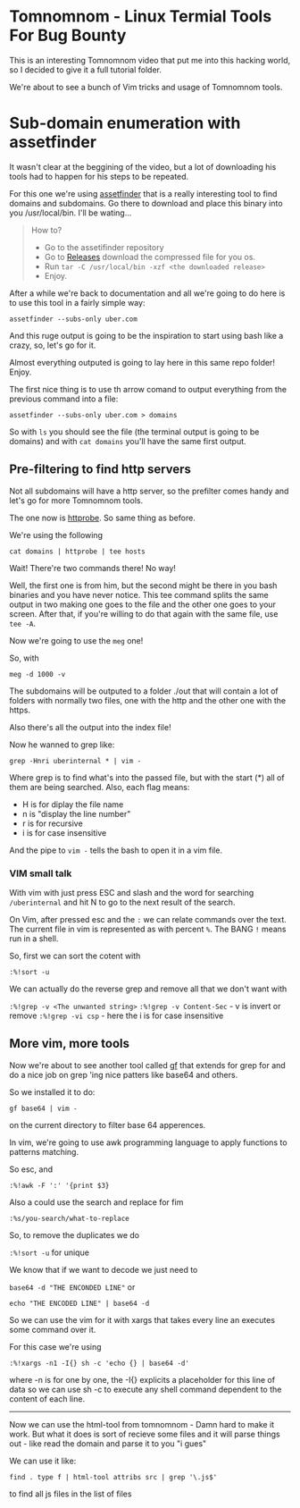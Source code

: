 # Tomnomnom - Linux Termial Tools For Bug Bounty

This is an interesting Tomnomnom video that put me into this hacking world, so I decided to give it a full tutorial folder. 

We're about to see a bunch of Vim tricks and usage of Tomnomnom tools.

# Sub-domain enumeration with assetfinder

It wasn't clear at the beggining of the video, but a lot of downloading his tools had to happen for his steps to be repeated.

For this one we're using [assetfinder](https://github.com/tomnomnom/assetfinder) that is a really interesting tool to find domains and subdomains. Go there to download and place this binary into you /usr/local/bin. I'll be wating...

> How to? 
> - Go to the assetifinder repository
> - Go to [Releases](https://github.com/tomnomnom/assetfinder/releases) download the compressed file for you os.
> - Run `tar -C /usr/local/bin -xzf <the downloaded release>` 
> - Enjoy.

After a while we're back to documentation and all we're going to do here is to use this tool in a fairly simple way:

`assetfinder --subs-only uber.com`

And this ruge output is going to be the inspiration to start using bash like a crazy, so, let's go for it.

Almost everything outputed is going to lay here in this same repo folder! Enjoy.

The first nice thing is to use th arrow comand to output everything from the previous command into a file:

`assetfinder --subs-only uber.com > domains`

So with `ls` you should see the file (the terminal output is going to be domains) and with `cat domains` you'll have the same first output.

## Pre-filtering to find http servers

Not all subdomains will have a http server, so the prefilter comes handy and let's go for more Tomnomnom tools.

The one now is [httprobe](https://github.com/tomnomnom/httprobe/releases). So same thing as before.

We're using the following

`cat domains | httprobe | tee hosts`

Wait! There're two commands there! No way! 

Well, the first one is from him, but the second might be there in you bash binaries and you have never notice. This tee command splits the same output in two making one goes to the file and the other one goes to your screen. After that, if you're willing to do that again with the same file, use `tee -A`.

Now we're going to use the `meg` one!

So, with

`meg -d 1000 -v`

The subdomains will be outputed to a folder ./out that will contain a lot of folders with normally two files, one with the http and the other one with the https.

Also there's all the output into the index file!

Now he wanned to grep like:

`grep -Hnri uberinternal * | vim -`

Where grep is to find what's into the passed file, but with the start (*) all of them are being searched. Also, each flag means:

- H is for diplay the file name
- n is "display the line number"
- r is for recursive
- i is for case insensitive

And the pipe to `vim -` tells the bash to open it in a vim file.

### VIM small talk

With vim with just press ESC and slash and the word for searching `/uberinternal` and hit N to go to the next result of the search.

On Vim, after pressed esc and the `:` we can relate commands over the text. The current file in vim is represented as with percent `%`. The BANG `!` means run in a shell.

So, first we can sort the cotent with 

`:%!sort -u`

We can actually do the reverse grep and remove all that we don't want with

`:%!grep -v <The unwanted string>`
`:%!grep -v Content-Sec` - v is invert or remove
`:%!grep -vi csp` - here the i is for case insensitive

## More vim, more tools

Now we're about to see another tool called [gf](https://github.com/tomnomnom/gf) that extends for grep for and do a nice job on grep 'ing nice patters like base64 and others.

So we installed it to do:

`gf base64 | vim -`

on the current directory to filter base 64 apperences.

In vim, we're going to use awk programming language to apply functions to patterns matching.

So esc, and

`:%!awk -F ':' '{print $3}`

Also a could use the search and replace for fim

`:%s/you-search/what-to-replace`

So, to remove the duplicates we do

`:%!sort -u` for unique

We know that if we want to decode we just need to

`base64 -d "THE ENCONDED LINE"` or

`echo "THE ENCODED LINE" | base64 -d`

So we can use the vim for it with xargs that takes every line an executes some command over it.

For this case we're using

`:%!xargs -n1 -I{} sh -c 'echo {} | base64 -d'`

where -n is for one by one, the -I{} explicits a placeholder for this line of data so we can use sh -c to execute any shell command dependent to the content of each line.

------------------------------

Now we can use the html-tool from tomnomnom - Damn hard to make it work. But what it does is sort of recieve some files and it will parse things out - like read the domain and parse it to you "i gues"

We can use it like:

`find . type f | html-tool attribs src | grep '\.js$'` 

to find all js files in the list of files

